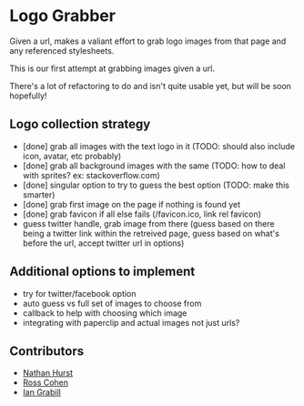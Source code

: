 Logo Grabber
============

Given a url, makes a valiant effort to grab logo images from that page and any referenced stylesheets.

This is our first attempt at grabbing images given a url.

There's a lot of refactoring to do and isn't quite usable yet, but will be soon hopefully!

## Logo collection strategy ##

*   [done] grab all images with the text logo in it (TODO: should also include icon, avatar, etc probably)
*   [done] grab all background images with the same (TODO: how to deal with sprites? ex: stackoverflow.com)
*   [done] singular option to try to guess the best option (TODO: make this smarter)
*   [done] grab first image on the page if nothing is found yet
*   [done] grab favicon if all else fails (/favicon.ico, link rel favicon)
*   guess twitter handle, grab image from there (guess based on there being a twitter link within the retreived page, guess based on what's before the url, accept twitter url in options)

## Additional options to implement ##

*   try for twitter/facebook option
*   auto guess vs full set of images to choose from
*   callback to help with choosing which image
*   integrating with paperclip and actual images not just urls?

## Contributors ##

*   [Nathan Hurst](http://github.com/nahurst)
*   [Ross Cohen](http://github.com/a-ross-cohen)
*   [Ian Grabill](http://github.com/igrabes)